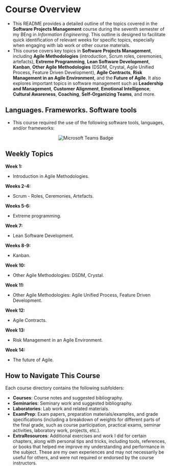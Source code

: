 # Course Overview

- This README provides a detailed outline of the topics covered in the **Software Projects Management** course during the seventh semester of my BEng in _Information Engineering_. This outline is designed to facilitate quick identification of relevant weeks for specific topics, especially when engaging with lab work or other course materials.
- This course covers key topics in **Software Projects Management**, including **Agile Methodologies** (introduction, Scrum roles, ceremonies, artefacts), **Extreme Programming**, **Lean Software Development**, **Kanban**, **Other Agile Methodologies** (DSDM, Crystal, Agile Unified Process, Feature Driven Development), **Agile Contracts**, **Risk Management in an Agile Environment**, and the **Future of Agile**. It also explores important topics in software management such as **Leadership and Management**, **Customer Alignment**, **Emotional Intelligence**, **Cultural Awareness**, **Coaching**, **Self-Organizing Teams**, and more.

## Languages. Frameworks. Software tools

- This course required the use of the following software tools, languages, and/or frameworks:

<div align="center">
  
<p>
  <img alt="Microsoft Teams Badge" src="https://img.shields.io/badge/Microsoft Teams-%23626EAF?style=for-the-badge&logo=microsoftteams&logoColor=white">
</p>
  
</div>

## Weekly Topics

**Week 1:** 
- Introduction in Agile Methodologies.

**Weeks 2-4:**
- Scrum - Roles, Ceremonies, Artefacts.

**Weeks 5-6:**
- Extreme programming.

**Week 7:**
- Lean Software Development.

**Weeks 8-9:**
- Kanban.
  
**Week 10:**
- Other Agile Methodologies: DSDM, Crystal.

**Week 11:**
- Other Agile Methodologies: Agile Unified Process, Feature Driven Development.

**Week 12:**
- Agile Contracts.

**Week 13:**
- Risk Management in an Agile Environment.

**Week 14:**
- The future of Agile.

## How to Navigate This Course

Each course directory contains the following subfolders:

- **Courses**: Course notes and suggested bibliography.
- **Seminaries**: Seminary work and suggested bibliography.
- **Laboratories**: Lab work and related materials.
- **ExamPrep**: Exam papers, preparation materials/examples, and grade specifications (including a breakdown of weights for different parts of the final grade, such as course participation, practical exams, seminar activities, laboratory work, projects, etc.).
- **ExtraResources**: Additional exercises and work I did for certain chapters, along with personal tips and tricks, including tools, references, or books that helped me improve my understanding and performance in the subject. These are my own experiences and may not necessarily be useful for others, and were not required or endorsed by the course instructors.
